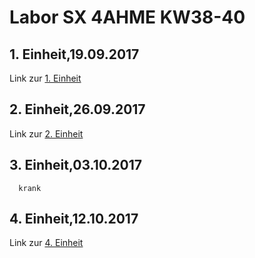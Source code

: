 # Labor SX 4AHME KW38-40

## 1. Einheit,19.09.2017  
Link zur [1. Einheit](https://github.com/strlum14/test1/blob/master/strlum14_kw38.md)
## 2. Einheit,26.09.2017  
Link zur [2. Einheit](https://github.com/HTLMechatronics/m14-la1-sx/blob/strlum14/strlum14/strlum14_kw39.md) 
## 3. Einheit,03.10.2017
      krank
## 4. Einheit,12.10.2017
Link zur [4. Einheit](https://github.com/strlum14/m14-la1-sx/blob/strlum14/strlum14/strlum14_kw51.md)
